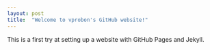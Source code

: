 ```yaml
---
layout: post
title:  "Welcome to vprobon's GitHub website!"
---
```


This is a first try at setting up a website with GitHub Pages and Jekyll.
